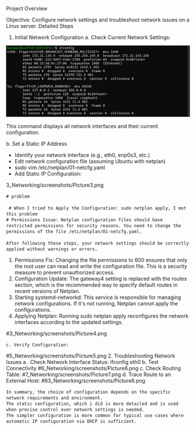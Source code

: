 Project Overview

Objective: Configure network settings and troubleshoot network issues on a Linux server.
Detailed Steps

1.	Initial Network Configuration
    a. Check Current Network Settings:
  		
 ![pic1](screenshots/Picture1.png)

This command displays all network interfaces and their current configuration.


b. Set a Static IP Address

  - Identify your network interface (e.g., eth0, enp0s3, etc.)
  - Edit network configuration file (assuming Ubuntu with netplan)
  - sudo vim /etc/netplan/01-netcfg.yaml
  - Add Static IP Configuration:
    
   3_Networking/screenshots/Picture3.png

    # problem
    
     # When I tried to Apply the Configuration:	sudo netplan apply, I met this problem
    # Permissions Issue: Netplan configuration files should have restricted permissions for security reasons. You need to change the permissions of the file /etc/netplan/01-netcfg.yaml.

    After following these steps, your network settings should be correctly applied without warnings or errors.
    
1.	Permissions Fix: Changing the file permissions to 600 ensures that only the root user can read and write the configuration file. This is a security measure to prevent unauthorized access.
2.	Configuration Update: The gateway4 setting is replaced with the routes section, which is the recommended way to specify default routes in recent versions of Netplan.
3.	Starting systemd-networkd: This service is responsible for managing network configurations. If it's not running, Netplan cannot apply the configurations.
4.	Applying Netplan: Running sudo netplan apply reconfigures the network interfaces according to the updated settings.
   
#3_Networking/screenshots/Picture4.png
   
    c. Verify Configuration:
  #5_Networking/screenshots/Picture5.png
    2.	Troubleshooting Network Issues
        a . Check Network Interface Status:	ifconfig eth0
        b. Test Connectivity
    #6_Networking/screenshots/Picture6.png
        c. Check Routing Table:
    #7_Networking/screenshots/Picture7.png
        d. Trace Route to an External Host:
    #83_Networking/screenshots/Picture8.png


    In summary, the choice of configuration depends on the specific network requirements and environment.
    The static configuration, which i did is more detailed and is used when precise control over network settings is needed.
    The simpler configuration is more common for typical use cases where automatic IP configuration via DHCP is sufficient.
    





   

